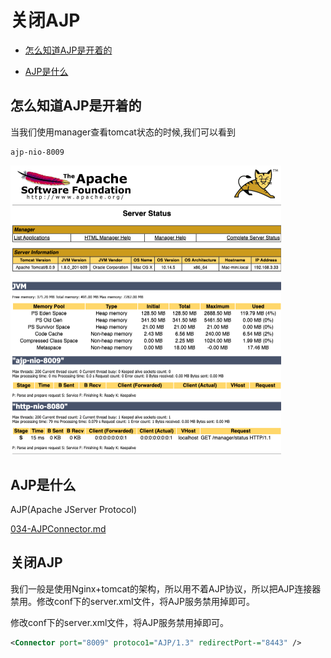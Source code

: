 # 关闭AJP

- [怎么知道AJP是开着的](#怎么知道AJP是开着的)

- [AJP是什么](#AJP是什么)

## 怎么知道AJP是开着的

当我们使用manager查看tomcat状态的时候,我们可以看到

```
ajp-nio-8009
```



<img src="../../../assets/image-20201031214808684.png" alt="image-20201031214808684" style="zoom:50%;" />



## AJP是什么

AJP(Apache JServer Protocol)

 [034-AJPConnector.md](../060-Tomcat架构/034-AJPConnector.md) 

## 关闭AJP

我们一般是使用Nginx+tomcat的架构，所以用不着AJP协议，所以把AJP连接器禁用。修改conf下的server.xml文件，将AJP服务禁用掉即可。

修改conf下的server.xml文件，将AJP服务禁用掉即可。

```xml
<Connector port="8009" protoco1="AJP/1.3" redirectPort-="8443" />
```

